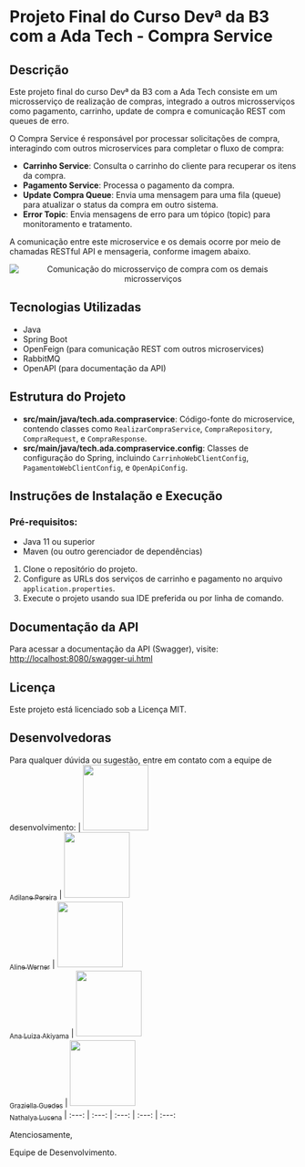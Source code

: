 # Projeto Final do Curso Devª da B3 com a Ada Tech - Compra Service

## Descrição

Este projeto final do curso Devª da B3 com a Ada Tech consiste em um microsserviço de realização de compras, integrado a outros microsserviços como pagamento, carrinho, update de compra e comunicação REST com queues de erro.

O Compra Service é responsável por processar solicitações de compra, interagindo com outros microservices para completar o fluxo de compra:

- **Carrinho Service**: Consulta o carrinho do cliente para recuperar os itens da compra.
- **Pagamento Service**: Processa o pagamento da compra.
- **Update Compra Queue**: Envia uma mensagem para uma fila (queue) para atualizar o status da compra em outro sistema.
- **Error Topic**: Envia mensagens de erro para um tópico (topic) para monitoramento e tratamento.

A comunicação entre este microservice e os demais ocorre por meio de chamadas RESTful API e mensageria, conforme imagem abaixo.

<p align="center">
    <img src="https://i.imgur.com/o76bOgI.png" alt="Comunicação do microsserviço de compra com os demais microsserviços">
</p>


## Tecnologias Utilizadas

- Java
- Spring Boot
- OpenFeign (para comunicação REST com outros microservices)
- RabbitMQ
- OpenAPI (para documentação da API)

## Estrutura do Projeto

- **src/main/java/tech.ada.compraservice**: Código-fonte do microservice, contendo classes como `RealizarCompraService`, `CompraRepository`, `CompraRequest`, e `CompraResponse`.
- **src/main/java/tech.ada.compraservice.config**: Classes de configuração do Spring, incluindo `CarrinhoWebClientConfig`, `PagamentoWebClientConfig`, e `OpenApiConfig`.

## Instruções de Instalação e Execução

### Pré-requisitos:

- Java 11 ou superior
- Maven (ou outro gerenciador de dependências)

1. Clone o repositório do projeto.
2. Configure as URLs dos serviços de carrinho e pagamento no arquivo `application.properties`.
3. Execute o projeto usando sua IDE preferida ou por linha de comando.

## Documentação da API

Para acessar a documentação da API (Swagger), visite: [http://localhost:8080/swagger-ui.html](http://localhost:8080/swagger-ui.html)

## Licença
Este projeto está licenciado sob a Licença MIT.

## Desenvolvedoras
Para qualquer dúvida ou sugestão, entre em contato com a equipe de desenvolvimento:
| [<img src="https://media.licdn.com/dms/image/D4D03AQE5y3lBKkJqMQ/profile-displayphoto-shrink_400_400/0/1702420057924?e=1714608000&v=beta&t=DhvcI0lbfslMew0eiLlgmUKvGIOtK1mHqmARbHQ3dmU" width=115><br><sub>Adilane Pereira</sub>](https://www.linkedin.com/in/adilane-borges/?utm_source=share&utm_campaign=share_via&utm_content=profile&utm_medium=ios_app) |  [<img src="https://media.licdn.com/dms/image/C4D03AQHZZ7hoeBMwxQ/profile-displayphoto-shrink_400_400/0/1611092925723?e=1714608000&v=beta&t=52PnMjX9L6DLh_L_jaaNIUzJrjexhQigGbTYqUZisTM" width=115><br><sub>Aline Werner</sub>](https://www.linkedin.com/in/alinewer/) |  [<img src="https://avatars.githubusercontent.com/u/45232866?v=4" width=115><br><sub>Ana Luiza Akiyama</sub>](https://github.com/Akaori) | [<img src="https://media.licdn.com/dms/image/C4D03AQF2yNZ3qZ3ZjQ/profile-displayphoto-shrink_400_400/0/1629249879532?e=1714608000&v=beta&t=nXzvMwaLOGbsMATomIbybI0IaHl3Gpxb8LoywvtaYkA" width=115><br><sub>Graziella Guedes</sub>](https://www.linkedin.com/in/graziellacosta/) | [<img src="https://media.licdn.com/dms/image/D4D35AQGgZcEVZlV8Iw/profile-framedphoto-shrink_800_800/0/1660592108061?e=1709438400&v=beta&t=Sf1mxxIOx7doSTSeDPgtgtYrbl_qYY5D5s8m7IrYAu8" width=115><br><sub>Nathalya Lucena</sub>](https://www.linkedin.com/in/nathalya-lucena-466773244/)
| :---: | :---: | :---: | :---: | :---: 


Atenciosamente,

Equipe de Desenvolvimento.
